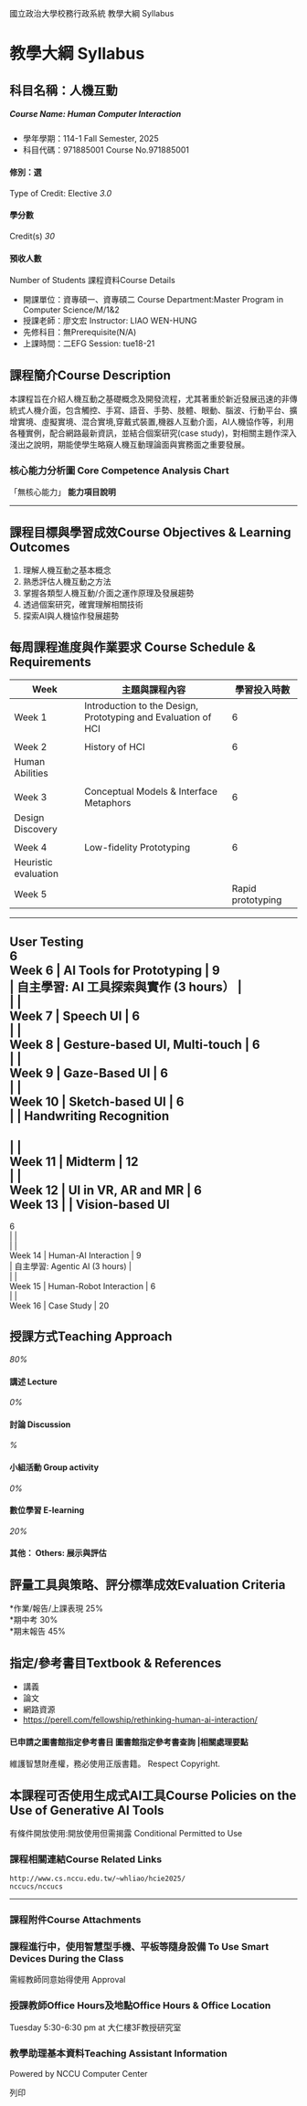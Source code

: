 國立政治大學校務行政系統 教學大綱 Syllabus
# 教學大綱 Syllabus
##  科目名稱：人機互動
#####  Course Name: Human Computer Interaction
  * 學年學期：114-1 Fall Semester, 2025 
  * 科目代碼：971885001 Course No.971885001


#### 修別：選
Type of Credit: Elective 
_3.0_
#### 學分數
Credit(s)
_30_
#### 預收人數
Number of Students
課程資料Course Details
  * 開課單位：資專碩一、資專碩二 Course Department:Master Program in Computer Science/M/1&2 
  * 授課老師：廖文宏 Instructor: LIAO WEN-HUNG 
  * 先修科目：無Prerequisite(N/A)
  * 上課時間：二EFG Session: tue18-21


##  課程簡介Course Description
本課程旨在介紹人機互動之基礎概念及開發流程，尤其著重於新近發展迅速的非傳統式人機介面，包含觸控、手寫、語音、手勢、肢體、眼動、腦波、行動平台、擴增實境、虛擬實境、混合實境,穿戴式裝置,機器人互動介面，AI人機協作等，利用各種實例，配合網路最新資訊，並結合個案研究(case study)，對相關主題作深入淺出之說明，期能使學生略窺人機互動理論面與實務面之重要發展。
###  核心能力分析圖 Core Competence Analysis Chart
「無核心能力」 
**能力項目說明**
* * *
##  課程目標與學習成效Course Objectives & Learning Outcomes 
1. 理解人機互動之基本概念  
2. 熟悉評估人機互動之方法  
3. 掌握各類型人機互動/介面之運作原理及發展趨勢  
4. 透過個案研究，確實理解相關技術  
5. 探索AI與人機協作發展趨勢
##  每周課程進度與作業要求 Course Schedule & Requirements
Week | 主題與課程內容 | 學習投入時數  
---|---|---  
Week 1 | Introduction to the Design, Prototyping and Evaluation of HCI | 6  
|  |   
Week 2 | History of HCI | 6  
| Human Abilities |   
|  |   
Week 3 | Conceptual Models & Interface Metaphors | 6  
| Design Discovery |   
|  |   
Week 4 | Low-fidelity Prototyping | 6  
| Heuristic evaluation |   
Week 5 |  | Rapid prototyping  
---  
User Testing  
6  
Week 6 | AI Tools for Prototyping | 9  
| 自主學習: AI 工具探索與實作 (3 hours） |   
|  |   
Week 7 | Speech UI | 6  
|  |   
Week 8 | Gesture-based UI, Multi-touch | 6  
|  |   
Week 9 | Gaze-Based UI | 6  
|  |   
Week 10 | Sketch-based UI | 6  
|  | Handwriting Recognition  
---  
|  |   
Week 11 | Midterm | 12  
|  |   
Week 12 | UI in VR, AR and MR | 6  
Week 13 |  | Vision-based UI  
---  
6  
|  |   
|  |   
Week 14 | Human-AI Interaction | 9  
| 自主學習: Agentic AI (3 hours) |   
|  |   
Week 15 | Human-Robot Interaction | 6  
|  |   
Week 16 | Case Study | 20  
##  授課方式Teaching Approach
_80%_
####  講述 Lecture
_0%_
####  討論 Discussion
_%_
####  小組活動 Group activity
_0%_
####  數位學習 E-learning
_20%_
####  其他： Others: 展示與評估 
##  評量工具與策略、評分標準成效Evaluation Criteria
*作業/報告/上課表現 25%  
*期中考 30%  
*期末報告 45%
##  指定/參考書目Textbook & References
  * 講義
  * 論文
  * 網路資源
  * https://perell.com/fellowship/rethinking-human-ai-interaction/


####  已申請之圖書館指定參考書目  圖書館指定參考書查詢 |相關處理要點
維護智慧財產權，務必使用正版書籍。 Respect Copyright.
##  本課程可否使用生成式AI工具Course Policies on the Use of Generative AI Tools
有條件開放使用:開放使用但需揭露 Conditional Permitted to Use 
###  課程相關連結Course Related Links
```
http://www.cs.nccu.edu.tw/~whliao/hcie2025/
nccucs/nccucs

```

* * *
###  課程附件Course Attachments
###  課程進行中，使用智慧型手機、平板等隨身設備 To Use Smart Devices During the Class
需經教師同意始得使用  Approval
###  授課教師Office Hours及地點Office Hours & Office Location
Tuesday 5:30-6:30 pm at 大仁樓3F教授研究室
###  教學助理基本資料Teaching Assistant Information
Powered by NCCU Computer Center
  
列印
